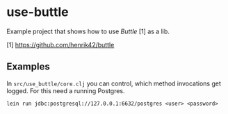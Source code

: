 # use-buttle

Example project that shows how to use _Buttle_ [1] as a lib.

[1] https://github.com/henrik42/buttle

## Examples

In `src/use_buttle/core.clj` you can control, which method invocations
get logged. For this need a running Postgres.

	lein run jdbc:postgresql://127.0.0.1:6632/postgres <user> <password>

